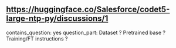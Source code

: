 ## https://huggingface.co/Salesforce/codet5-large-ntp-py/discussions/1

contains_question: yes
question_part: Dataset ? Pretrained base ? Training/FT instructions ?